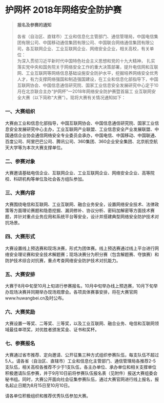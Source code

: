 
# 护网杯 2018年网络安全防护赛

> #### 报名及参赛的通知  
> 各省（自治区、直辖市）工业和信息化主管部门、通信管理局，中国电信集团有限公司、中国移动通信集团有限公司、中国联合网络通信集团有限公司，各互联网企业、工业互联网企业、网络安全企业，相关高校，有关单位：  
为深入贯彻习近平新时代中国特色社会主义思想和党的十九大精神，
扎实落实党中央和国务院关于网络安全工作的重大决策部署，提升电信网和互联网、工业互联网等网络信息基础设施安全防护水平，挖掘培养网络安全优秀人才，有力支撑网络强国和制造强国建设，在工业和信息化部指导下，中国互联网协会、中国信息通信研究院、国家工业信息安全发展研究中心定于10月在北京联合主办“护网杯”—2018年网络安全防护赛暨首届工
业互联网安全大赛（以下简称“大赛”）。现将大赛有关情况通知如下：

### 一、大赛组织

大赛由工业和信息化部指导，中国互联网协会、中国信息通信研究院、国家工业信息安全发展研究中心主办，工业互联网产业联盟、工业信息安全产业发展联盟、中国通信企业协会通信网络安全专业委员会承办，中国电信、中国移动、中国联通、百度公司、阿里巴巴公司、腾讯公司、360集团、360企业安全集团、北京航空航天大学等为本次大赛支撑单位。

### 二、参赛对象

大赛邀请基础电信企业、互联网企业、工业互联网企业、网络安全企业、高等院校、科研机构等单位及社会各方组队参加。

### 三、大赛内容

大赛围绕电信和互联网、工业互联网、融合业务安全，设置网络安全技术、法律政策等方面理论赛题和隐患挖掘、漏洞修补、协议分析、密码加解密等方面技术赛题，并针对重点业务应用和系统平台等安全，设计并搭建典型网络安全防护技术对抗场景。

### 四、大赛形式

大赛设置线上预选赛和现场决赛，形式为团体赛。线上预选赛通过线上平台进行网络安全理论赛和安全技术解题赛；现场决赛分为积分赛（包含解题赛、夺旗赛）和防护技术综合对抗赛，重点考查网络安全防护技术对抗能力。

### 五、大赛安排

大赛于8月中旬至10月上旬进行参赛报名，10月中旬举办线上预选赛，10月下旬举办现场决赛并同期举办现场观摩会。各项具体赛事安排，将在大赛官网www.huwangbei.cn及时公布。

### 六、大赛奖励

大赛设置一等奖、二等奖、三等奖，以及工业互联网、融合业务、电信和互联网领域最佳单项奖，对优胜者颁发奖金、证书和奖杯。

### 七、参赛报名

大赛通过省市推荐、定向邀请、公开征集三种方式组织参赛队伍，每支队伍不超过5人。请各省（自治区、直辖市）工业和信息化主管部门、通信管理局各推荐2-5支队伍，相关高校各推荐不少于1支队伍，各主办单位、承办单位和相关支撑单位积极邀请队伍参赛，并于9月10日前将参赛队伍报名表（见附件）报送大赛组委会秘书组。同时，大赛公开面向社会征集参赛队伍，通过大赛官网进行线上报名，报名起止日期为8月15日至10月10日。

请各单位积极组织和推荐优秀队伍参加大赛。

